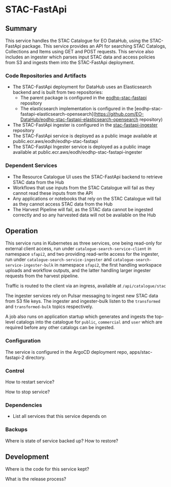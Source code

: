 # STAC-FastApi

## Summary

This service handles the STAC Catalogue for EO DataHub, using the STAC-FastApi package. This service provides an API for searching STAC Catalogs, Collections and Items using GET and POST requests. This service also includes an ingester which parses input STAC data and access policies from S3 and ingests them into the STAC-FastApi deployment.

### Code Repositories and Artifacts

- The STAC-FastApi deployment for DataHub uses an Elasticsearch backend and is built from two repositories:
  - The parent package is configured in the [eodhp-stac-fastapi](https://github.com/EO-DataHub/eodhp-stac-fastapi) repository 
  - The elasticsearch implementation is configured in the [eodhp-stac-fastapi-elasticsearch-opensearch](https://github.com/EO-DataHub/eodhp-stac-fastapi-elasticsearch-opensearch repository)
- The STAC-FastApi ingester is configured in the [stac-fastapi-ingester](https://github.com/EO-DataHub/stac-fastapi-ingester) repository
- The STAC-FastApi service is deployed as a public image available at public.ecr.aws/eodh/eodhp-stac-fastapi
- The STAC-FastApi Ingester service is deployed as a public image available at  public.ecr.aws/eodh/eodhp-stac-fastapi-ingester

### Dependent Services

- The Resource Catalogue UI uses the STAC-FastApi backend to retrieve STAC data from the Hub
- Workflows that use inputs from the STAC Catalogue will fail as they cannot read these inputs from the API
- Any applications or notebooks that rely on the STAC Catalogue will fail as they cannot access STAC data from the Hub
- The Harvest Pipeline will fail, as the STAC data cannot be ingested correctly and so any harvested data will not be available on the Hub

## Operation

This service runs in Kubernetes as three services, one being read-only for external client access, run under `catalogue-search-service-client` in namespace `sfapi2`, and two providing read-write access for the ingester, run under `catalogue-search-service-ingester` and `catalogue-search-service-ingester-bulk` in namespace `sfapi2`, the first handling workspace uploads and workflow outputs, and the latter handling larger ingester requests from the harvest pipeline.

Traffic is routed to the client via an ingress, available at `/api/catalogue/stac`

The ingester services rely on Pulsar messaging to ingest new STAC data from S3 file keys. The ingester and ingester-bulk listen to the `transformed` and `transformed-bulk` topics respectively.

A job also runs on application startup which generates and ingests the top-level catalogs into the catalogue for `public`, `commercial` and `user` which are required before any other catalogs can be ingested.

### Configuration

The service is configured in the ArgoCD deployment repo, apps/stac-fastapi-2 directory.

### Control

How to restart service?

How to stop service?

### Dependencies

- List all services that this service depends on

### Backups

Where is state of service backed up? How to restore?

## Development

Where is the code for this service kept?

What is the release process?
